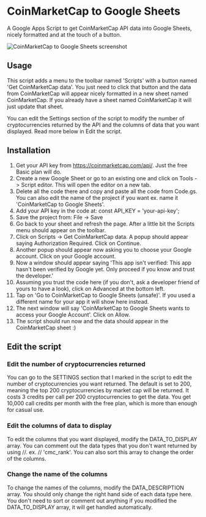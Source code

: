 # CoinMarketCap to Google Sheets

A Google Apps Script to get CoinMarketCap API data into Google Sheets, nicely formatted and at the touch of a button.

![CoinMarketCap to Google Sheets screenshot](https://github.com/taorobot/CoinMarketCap-to-GoogleSheets/blob/master/cmc_googlesheets_screenshot.png?raw=true)

## Usage

This script adds a menu to the toolbar named 'Scripts' with a button named 'Get CoinMarketCap data'. You just need to click that button and the data from CoinMarketCap will appear nicely formatted in a new sheet named CoinMarketCap. If you already have a sheet named CoinMarketCap it will just update that sheet.

You can edit the Settings section of the script to modify the number of cryptocurrencies returned by the API and the columns of data that you want displayed. Read more below in Edit the script.

## Installation

1. Get your API key from https://coinmarketcap.com/api/. Just the free Basic plan will do.
2. Create a new Google Sheet or go to an existing one and click on Tools -> Script editor. This will open the editor on a new tab.
3. Delete all the code there and copy and paste all the code from Code.gs. You can also edit the name of the project if you want ex. name it 'CoinMarketCap to Google Sheets'.
4. Add your API key in the code at: const API_KEY = 'your-api-key';
5. Save the project from: File -> Save
6. Go back to your sheet and refresh the page. After a little bit the Scripts menu should appear on the toolbar.
7. Click on Scripts -> Get CoinMarketCap data. A popup should appear saying Authorization Required. Click on Continue.
8. Another popup should appear now asking you to choose your Google account. Click on your Google account.
9. Now a window should appear saying 'This app isn't verified: This app hasn't been verified by Google yet. Only proceed if you know and trust the developer.'
10. Assuming you trust the code here (if you don't, ask a developer friend of yours to have a look), click on Advanced at the bottom left.
11. Tap on 'Go to CoinMarketCap to Google Sheets (unsafe)'. If you used a different name for your app it will show here instead.
12. The next window will say 'CoinMarketCap to Google Sheets wants to access your Google Account'. Click on Allow.
13. The script should run now and the data should appear in the CoinMarketCap sheet :)

## Edit the script

### Edit the number of cryptocurrencies returned

You can go to the SETTINGS section that I marked in the script to edit the number of cryptocurrencies you want returned. The default is set to 200, meaning the top 200 cryptocurrencies by market cap will be returned. It costs 3 credits per call per 200 cryptocurrencies to get the data. You get 10,000 call credits per month with the free plan, which is more than enough for casual use.

### Edit the columns of data to display

To edit the columns that you want displayed, modify the DATA_TO_DISPLAY array. You can comment out the data types that you don't want returned by using //. ex. // 'cmc_rank'. You can also sort this array to change the order of the columns.

### Change the name of the columns

To change the names of the columns, modify the DATA_DESCRIPTION array. You should only change the right hand side of each data type here. You don't need to sort or comment out anything if you modified the DATA_TO_DISPLAY array, it will get handled automatically.
